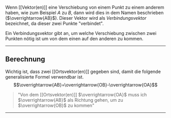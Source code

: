 Wenn [[Vektor(en)]] eine Verschiebung von einem Punkt zu einem anderem haben, wie zum Beispiel $A$ zu $B$, dann wird dies in dem Namen beschrieben ($\overrightarrow{AB}$).
Dieser Vektor wird als *Verbindungsvektor* bezeichnet, da dieser zwei Punkte "verbindet".

Ein Verbindungsvektor gibt an, um welche Verschiebung zwischen zwei Punkten nötig ist um von dem einen auf den anderen zu kommen.

---
## Berechnung
Wichtig ist, dass zwei [[Ortsvektor(en)]] gegeben sind, damit die folgende generalisierte Formel verwendbar ist.
$$\overrightarrow{AB}=\overrightarrow{OB}-\overrightarrow{OA}$$

>"Von dem [[Ortsvektor(en)]] $\overrightarrow{OA}$ muss ich $\overrightarrow{AB}$ als Richtung gehen, um zu $\overrightarrow{OB}$ zu kommen"

---


